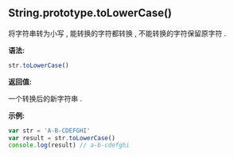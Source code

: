 ## String.prototype.toLowerCase()

将字符串转为小写 , 能转换的字符都转换 , 不能转换的字符保留原字符 .



**语法:**

```js
str.toLowerCase()
```



**返回值:**

一个转换后的新字符串 .



**示例:**

```js
var str = 'A-B-CDEFGHI'
var result = str.toLowerCase()
console.log(result) // a-b-cdefghi
```

